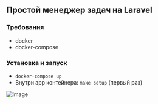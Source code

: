 ## Простой менеджер задач на Laravel

### Требования
- docker
- docker-compose
### Установка и запуск
- `docker-compose up`
- Внутри app контейнера: `make setup`  (первый раз)

![Image](https://github.com/user-attachments/assets/ba389877-ec52-4b2d-a7e1-404b4a35d915)
